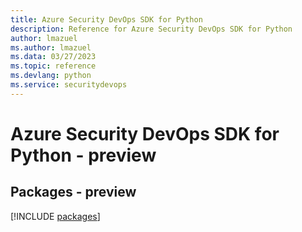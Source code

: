 ```yaml
---
title: Azure Security DevOps SDK for Python
description: Reference for Azure Security DevOps SDK for Python
author: lmazuel
ms.author: lmazuel
ms.data: 03/27/2023
ms.topic: reference
ms.devlang: python
ms.service: securitydevops
---
```

# Azure Security DevOps SDK for Python - preview
## Packages - preview
[!INCLUDE [packages](security-devops-index.md)]